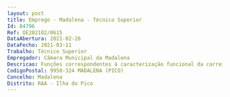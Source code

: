```yaml
--- 
layout: post
title: Emprego - Madalena - Técnico Superior
Id: 84796
Ref: OE202102/0615
DataAbertura: 2021-02-26
DataFecho: 2021-03-11
Trabalho: Técnico Superior
Empregador: Câmara Municipal da Madalena
Descricao: Funções correspondentes à caracterização funcional da carreira de Técnico Superior, grau de complexidade funcional 3, constantes do Anexo a que se refere o nº 2 do artigo 88º da LTFP complementado pelas seguintes funções inerentes à qualificação profissional exigida, no âmbito de atuação na  Divisão de Obras Serviços Urbanos e Planeamento Urbanístico, serviço integrante do Regulamento de Organização dos Serviços Municipais da Madalena do Pico, a que se reporta o Despacho N.º 1522 2013,  publicado no DR, 2ª série, nº 17, de 24 de janeiro de 2013, alterado e republicado pelo regulamento n.º 441 2020, publicado no DR, 2ª série, nº 84, de 29 de abril de 2020, como sejam, designadamente, conceber, adotar e ou aplicar métodos e processos técnico cientificos, elaborando estudos, concebendo e desenvolvendo projetos e emitindo pareceres tendo em vista a fundamentação e preparação de decisões superiores, bem como produção, gestão e edição de dados geográficos, com recursos a software ArcGis da ESRI e Quantum Gis  produção e gestão de projetos em ambiente SIG  produção de cartogramas para apoio à publicação em diploma legais   promoção, manutenção e harmonização de conjunto de dados geográficos de acordo com os requisitos da diretiva INSPIRE  criação, manutenção e publicação de metadados para conjuntos de dados geográficos e serviço de dados geográficos, de acordo com o perfil de metadados dos Açores e do perfil SNIG  georreferenciação de conteúdos vetoriais e matriciais, nomeadamente para apoio aos procedimentos e decisões da Câmara Municipal da Madalena.
CodigoPostal: 9950-324 MADALENA (PICO)
Concelho: Madalena
Distrito: RAA - Ilha do Pico
--- 
```

